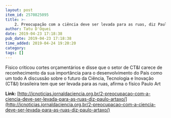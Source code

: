 ```yaml
---
layout: post
item_id: 2570825095
title: >-
    2. Preocupação com a ciência deve ser levada para as ruas, diz Paulo Artaxo
author: Tatu D'Oquei
date: 2019-04-23 17:18:38
pub_date: 2019-04-23 17:18:38
time_added: 2019-04-24 19:20:20
category: 
tags: []
---
```


Físico criticou cortes orçamentários e disse que o setor de CT&I carece de reconhecimento da sua importância para o desenvolvimento do País como um todo A discussão sobre o futuro da Ciência, Tecnologia e Inovação (CT&I) brasileira tem que ser levada para as ruas, afirma o físico Paulo Art

**Link:** [http://jcnoticias.jornaldaciencia.org.br/2-preocupacao-com-a-ciencia-deve-ser-levada-para-as-ruas-diz-paulo-artaxo/](http://jcnoticias.jornaldaciencia.org.br/2-preocupacao-com-a-ciencia-deve-ser-levada-para-as-ruas-diz-paulo-artaxo/)

